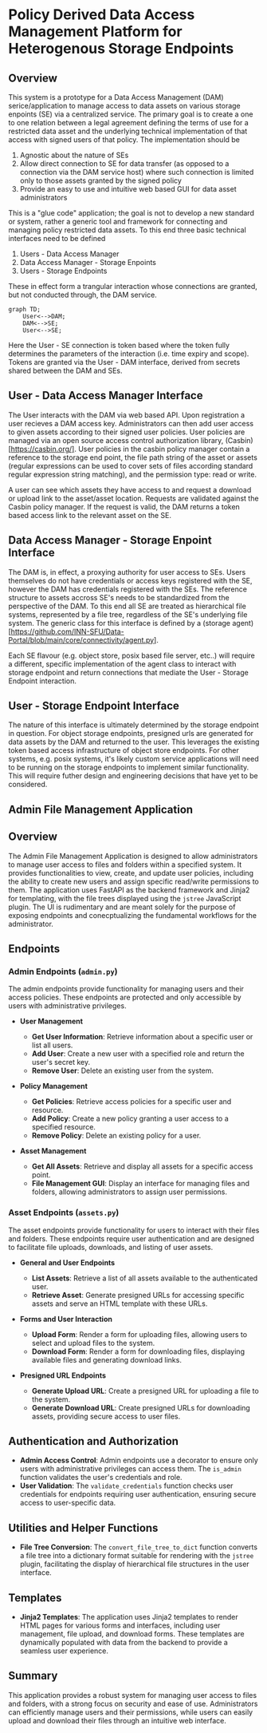 # Policy Derived Data Access Management Platform for Heterogenous Storage Endpoints

## Overview

This system is a prototype for a Data Access Management (DAM) serice/application to manage access to data assets on various storage enpoints (SE) via a centralized service. The primary goal is to create a one to one relation between a legal agreement defining the terms of use for a restricted data asset and the underlying technical implementation of that access with signed users of that policy. The implementation should be

1.  Agnostic about the nature of SEs
2.  Allow direct connection to SE for data transfer (as opposed to a connection via the DAM service host) where such connection is limited only to those assets granted by the signed policy
3.  Provide an easy to use and intuitive web based GUI for data asset administrators

This is a "glue code" application; the goal is not to develop a new standard or system, rather a generic tool and framework for connecting and managing policy restricted data assets. To this end three basic technical interfaces need to be defined

1.  Users - Data Access Manager
2.  Data Access Manager - Storage Enpoints
3.  Users - Storage Endpoints

These in effect form a trangular interaction whose connections are granted, but not conducted through, the DAM service.

```mermaid
graph TD;
    User<-->DAM;
    DAM<-->SE;
    User<-->SE;
```

Here the User - SE connection is token based where the token fully determines the parameters of the interaction (i.e. time expiry and scope). Tokens are granted via the User - DAM interface, derived from secrets shared between the DAM and SEs.


## User - Data Access Manager Interface

The User interacts with the DAM via web based API. Upon registration a user recieves a DAM access key. Administrators can then add user access to given assets according to their signed user policies. User policies are managed via an open source access control authorization library, (Casbin)[https://casbin.org/].  User policies in the casbin policy manager contain a reference to the storage end point, the file path string of the asset or assets (regular expressions can be used to cover sets of files according standard regular expression string matching), and the permission type: read or write. 

A user can see which assets they have access to and request a download or upload link to the asset/asset location. Requests are validated against the Casbin policy manager. If the request is valid, the DAM returns a token based access link to the relevant asset on the SE.

## Data Access Manager - Storage Enpoint Interface

The DAM is, in effect, a proxying authority for user access to SEs. Users themselves do not have credentials or access keys registered with the SE, however the DAM has credentials registered with the SEs. The reference structure to assets accross SE's needs to be standardized from the perspective of the DAM. To this end all SE are treated as hierarchical file systems, represented by a file tree, regardless of the SE's underlying file system. The generic class for this interface is defined by a (storage agent)[https://github.com/INN-SFU/Data-Portal/blob/main/core/connectivity/agent.py].

Each SE flavour (e.g. object store, posix based file server, etc..) will require a different, specific implementation of the agent class to interact with storage endpoint and return connections that mediate the User - Storage Endpoint interaction.

## User - Storage Endpoint Interface

The nature of this interface is ultimately determined by the storage endpoint in question. For object storage endpoints, presigned urls are generated for data assets by the DAM and returned to the user. This leverages the existing token based access infrastructure of object store endpoints. For other systems, e.g. posix systems, it's likely custom service applications will need to be running on the storage endpoints to implement similar functionality. This will require futher design and engineering decisions that have yet to be considered.

## Admin File Management Application

## Overview

The Admin File Management Application is designed to allow administrators to manage user access to files and folders within a specified system. It provides functionalities to view, create, and update user policies, including the ability to create new users and assign specific read/write permissions to them. The application uses FastAPI as the backend framework and Jinja2 for templating, with the file trees displayed using the `jstree` JavaScript plugin. The UI is rudimentary and are meant solely for the purpose of exposing endpoints and conecptualizing the fundamental workflows for the administrator.

## Endpoints

### Admin Endpoints (`admin.py`)

The admin endpoints provide functionality for managing users and their access policies. These endpoints are protected and only accessible by users with administrative privileges.

- **User Management**
  - **Get User Information**: Retrieve information about a specific user or list all users.
  - **Add User**: Create a new user with a specified role and return the user's secret key.
  - **Remove User**: Delete an existing user from the system.

- **Policy Management**
  - **Get Policies**: Retrieve access policies for a specific user and resource.
  - **Add Policy**: Create a new policy granting a user access to a specified resource.
  - **Remove Policy**: Delete an existing policy for a user.

- **Asset Management**
  - **Get All Assets**: Retrieve and display all assets for a specific access point.
  - **File Management GUI**: Display an interface for managing files and folders, allowing administrators to assign user permissions.

### Asset Endpoints (`assets.py`)

The asset endpoints provide functionality for users to interact with their files and folders. These endpoints require user authentication and are designed to facilitate file uploads, downloads, and listing of user assets.

- **General and User Endpoints**
  - **List Assets**: Retrieve a list of all assets available to the authenticated user.
  - **Retrieve Asset**: Generate presigned URLs for accessing specific assets and serve an HTML template with these URLs.

- **Forms and User Interaction**
  - **Upload Form**: Render a form for uploading files, allowing users to select and upload files to the system.
  - **Download Form**: Render a form for downloading files, displaying available files and generating download links.

- **Presigned URL Endpoints**
  - **Generate Upload URL**: Create a presigned URL for uploading a file to the system.
  - **Generate Download URL**: Create presigned URLs for downloading assets, providing secure access to user files.

## Authentication and Authorization

- **Admin Access Control**: Admin endpoints use a decorator to ensure only users with administrative privileges can access them. The `is_admin` function validates the user's credentials and role.
- **User Validation**: The `validate_credentials` function checks user credentials for endpoints requiring user authentication, ensuring secure access to user-specific data.

## Utilities and Helper Functions

- **File Tree Conversion**: The `convert_file_tree_to_dict` function converts a file tree into a dictionary format suitable for rendering with the `jstree` plugin, facilitating the display of hierarchical file structures in the user interface.

## Templates

- **Jinja2 Templates**: The application uses Jinja2 templates to render HTML pages for various forms and interfaces, including user management, file upload, and download forms. These templates are dynamically populated with data from the backend to provide a seamless user experience.

## Summary

This application provides a robust system for managing user access to files and folders, with a strong focus on security and ease of use. Administrators can efficiently manage users and their permissions, while users can easily upload and download their files through an intuitive web interface.
